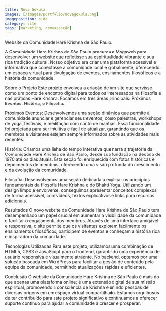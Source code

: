 ```yaml
---
title: Nova Gokula
images: [/images/portfolio/novagokula.png]
imageposition: side
category: site
tags: [marketing, comunicação]
---
```

Website da Comunidade Hare Krishna de São Paulo.

A Comunidade Hare Krishna de São Paulo procurou a Magaweb para desenvolver um website que refletisse sua espiritualidade vibrante e sua rica tradição cultural. Nosso objetivo era criar uma plataforma acessível e informativa que conectasse a comunidade local e globalmente, oferecendo um espaço virtual para divulgação de eventos, ensinamentos filosóficos e a história da comunidade.

Sobre o Projeto
Este projeto envolveu a criação de um site que servisse como um ponto de encontro digital para todos os interessados na filosofia e nas práticas Hare Krishna. Focamos em três áreas principais: Próximos Eventos, História, e Filosofia.

Próximos Eventos: Desenvolvemos uma seção dinâmica que permite à comunidade anunciar e gerenciar seus eventos, como palestras, workshops de yoga, festivais, e meditação com canto de mantras. Essa funcionalidade foi projetada para ser intuitiva e fácil de atualizar, garantindo que os membros e visitantes estejam sempre informados sobre as atividades mais recentes.

História: Criamos uma linha do tempo interativa que narra a trajetória da Comunidade Hare Krishna de São Paulo, desde sua fundação na década de 1970 até os dias atuais. Esta seção foi enriquecida com fotos históricas e depoimentos de membros, oferecendo uma visão profunda do crescimento e da evolução da comunidade.

Filosofia: Desenvolvemos uma seção dedicada a explicar os princípios fundamentais da filosofia Hare Krishna e do Bhakti Yoga. Utilizando um design limpo e envolvente, conseguimos apresentar conceitos complexos de forma acessível, com vídeos, textos explicativos e links para recursos adicionais.

Resultados
O novo website da Comunidade Hare Krishna de São Paulo tem desempenhado um papel crucial em aumentar a visibilidade da comunidade e facilitar o engajamento dos membros. Através de uma interface amigável e responsiva, o site permite que os visitantes explorem facilmente os ensinamentos filosóficos, participem de eventos e conheçam a história rica e inspiradora da comunidade.

Tecnologias Utilizadas
Para este projeto, utilizamos uma combinação de HTML5, CSS3 e JavaScript para o frontend, garantindo uma experiência de usuário responsiva e visualmente atraente. No backend, optamos por uma solução baseada em WordPress para facilitar a gestão de conteúdo pela equipe da comunidade, permitindo atualizações rápidas e eficientes.

Conclusão
O website da Comunidade Hare Krishna de São Paulo é mais do que apenas uma plataforma online; é uma extensão digital de sua missão espiritual, promovendo a consciência de Krishna e unindo pessoas de diversas origens em um espaço virtual compartilhado. Estamos orgulhosos de ter contribuído para este projeto significativo e continuamos a oferecer suporte contínuo para ajudar a comunidade a crescer e prosperar.

